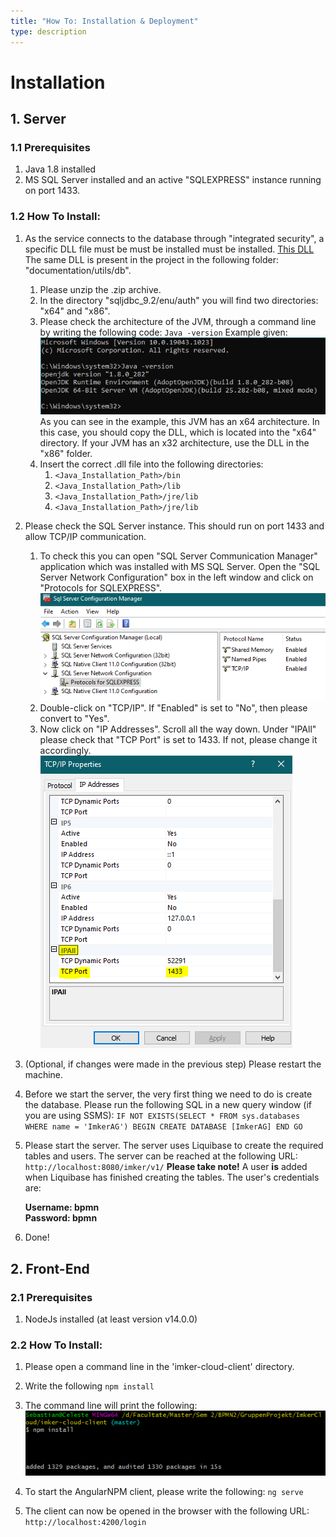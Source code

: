 ```yaml
---
title: "How To: Installation & Deployment"
type: description
---
```


# Installation

## 1. Server

### 1.1 Prerequisites

1. Java 1.8 installed
2. MS SQL Server installed and an active "SQLEXPRESS" instance running on port 1433.

### 1.2 How To Install:

1. As the service connects to the database through "integrated security", a specific DLL file must be must be installed
   must be
   installed. [This DLL](https://docs.microsoft.com/en-us/sql/connect/jdbc/download-microsoft-jdbc-driver-for-sql-server?view=sql-server-ver15)
   The same DLL is present in the project in the following folder: "documentation/utils/db".
    1. Please unzip the .zip archive.
    2. In the directory "sqljdbc_9.2/enu/auth" you will find two directories: "x64" and "x86".
    3. Please check the architecture of the JVM, through a command line by writing the following code:
       `Java -version`
       Example given:
       ![JVM Arhitektur durch Commandozeile](./images/jvm_arhitektur_commandozeile.png)
       As you can see in the example, this JVM has an x64 architecture. In this case, you should copy the DLL, which is
       located into the "x64" directory. If your JVM has an x32 architecture, use the DLL in the "x86" folder.
    4. Insert the correct .dll file into the following directories:
        1. `<Java_Installation_Path>/bin`
        2. `<Java_Installation_Path>/lib`
        3. `<Java_Installation_Path>/jre/lib`
        4. `<Java_Installation_Path>/jre/lib`

2. Please check the SQL Server instance. This should run on port 1433 and allow TCP/IP communication.
    1. To check this you can open "SQL Server Communication Manager" application which was installed with MS SQL Server.
       Open the "SQL Server Network Configuration" box in the left window and click on "Protocols for SQLEXPRESS".
       ![SQL_SERVER_Check_One](./images/sql_server_one.png)
    2. Double-click on "TCP/IP". If "Enabled" is set to "No", then please convert to "Yes".
    3. Now click on "IP Addresses". Scroll all the way down. Under "IPAll" please check that "TCP Port" is set to 1433.
       If not, please change it accordingly.
       ![SQL_SERVER_Check_Two](./images/sql_server_two.png)


3. (Optional, if changes were made in the previous step) Please restart the machine.

4. Before we start the server, the very first thing we need to do is create the database. Please run the following SQL
   in a new query window (if you are using SSMS):
   `IF NOT EXISTS(SELECT * FROM sys.databases WHERE name = 'ImkerAG') BEGIN CREATE DATABASE [ImkerAG] END GO`

5. Please start the server. The server uses Liquibase to create the required tables and users. The server can be reached
   at the following URL:
   `http://localhost:8080/imker/v1/`
   **Please take note!** A user __is__ added when Liquibase has finished creating the tables. The user's credentials
   are:

   **Username: bpmn  
   Password: bpmn**


7. Done!

## 2. Front-End

### 2.1 Prerequisites

1. NodeJs installed (at least version v14.0.0)

### 2.2 How To Install:

1. Please open a command line in the 'imker-cloud-client' directory.
2. Write the following `npm install`
3. The command line will print the following:
   ![NPM_INSTALL](documentation/images/npm_install.png)

4. To start the AngularNPM client, please write the following:
   `ng serve`

5. The client can now be opened in the browser with the following URL:
   `http://localhost:4200/login`